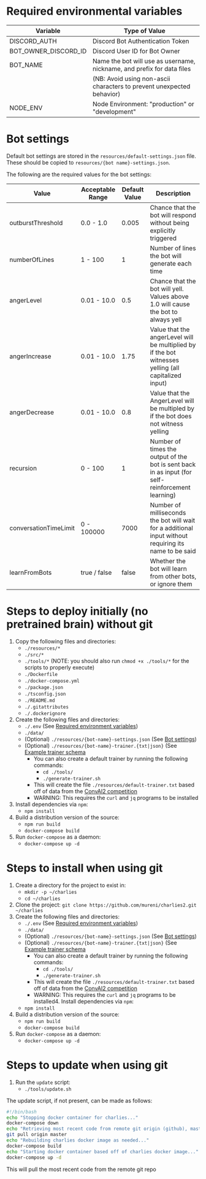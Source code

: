 # Required environmental variables

| Variable             | Type of Value                                                          |
| -------------------- | ---------------------------------------------------------------------- |
| DISCORD_AUTH         | Discord Bot Authentication Token                                       |
| BOT_OWNER_DISCORD_ID | Discord User ID for Bot Owner                                          |
| BOT_NAME             | Name the bot will use as username, nickname, and prefix for data files |
|                      | (NB: Avoid using non-ascii characters to prevent unexpected behavior)  |
| NODE_ENV             | Node Environment: "production" or "development"                        |




# Bot settings

Default bot settings are stored in the `resources/default-settings.json` file. These should be copied to `resources/{bot name}-settings.json`.

The following are the required values for the bot settings:

| Value                 | Acceptable Range | Default Value | Description                                                                                           |
| --------------------- | ---------------- | ------------- | ----------------------------------------------------------------------------------------------------- |
| outburstThreshold     | 0.0 - 1.0        | 0.005         | Chance that the bot will respond without being explicitly triggered                                   |
| numberOfLines         | 1 - 100          | 1             | Number of lines the bot will generate each time                                                       |
| angerLevel            | 0.01 - 10.0      | 0.5           | Chance that the bot will yell. Values above 1.0 will cause the bot to always yell                     |
| angerIncrease         | 0.01 - 10.0      | 1.75          | Value that the angerLevel will be multiplied by if the bot witnesses yelling (all capitalized input)  |
| angerDecrease         | 0.01 - 10.0      | 0.8           | Value that the AngerLevel will be multipled by if the bot does not witness yelling                    |
| recursion             | 0 - 100          | 1             | Number of times the output of the bot is sent back in as input (for self-reinforcement learning)      |
| conversationTimeLimit | 0 - 100000       | 7000          | Number of milliseconds the bot will wait for a additional input without requiring its name to be said |
| learnFromBots         | true / false     | false         | Whether the bot will learn from other bots, or ignore them                                            |

# Steps to deploy initially (no pretrained brain) without git
1. Copy the following files and directories:
    - `./resources/*`
    - `./src/*`
    - `./tools/*` (NOTE: you should also run `chmod +x ./tools/*` for the scripts to properly execute)
    - `./Dockerfile`
    - `./docker-compose.yml`
    - `./package.json`
    - `./tsconfig.json`
    - `./README.md`
    - `./.gitattributes`
    - `./.dockerignore`
 2. Create the following files and directories:
    - `./.env` (See [Required environment variables](#required-environmental-variables))
    - `./data/`
    - (Optional) `./resources/{bot-name}-settings.json` (See [Bot settings](#bot-settings))
    - (Optional) `./resources/{bot-name}-trainer.{txt|json}` (See [Example trainer schema](https://github.com/mureni/charlies2/issues/1#issuecomment-774998882) 
        - You can also create a default trainer by running the following commands:
            - `cd ./tools/`
            - `./generate-trainer.sh`
        - This will create the file `./resources/default-trainer.txt` based off of data from the [ConvAI2 competition](https://convai.io)
        - WARNING: This requires the `curl` and `jq` programs to be installed
3. Install dependencies via `npm`:
    - `npm install`
4. Build a distribution version of the source:
    - `npm run build`
    - `docker-compose build`
5. Run `docker-compose` as a daemon:
    - `docker-compose up -d`

# Steps to install when using git
1. Create a directory for the project to exist in:
    - `mkdir -p ~/charlies`
    - `cd ~/charlies`
2. Clone the project:
    `git clone https://github.com/mureni/charlies2.git ~/charlies`
3. Create the following files and directories:
    - `./.env` (See [Required environment variables](#required-environmental-variables))
    - `./data/`
    - (Optional) `./resources/{bot-name}-settings.json` (See [Bot settings](#bot-settings))
    - (Optional) `./resources/{bot-name}-trainer.{txt|json}` (See [Example trainer schema](https://github.com/mureni/charlies2/issues/1#issuecomment-774998882) 
        - You can also create a default trainer by running the following commands:
            - `cd ./tools/`
            - `./generate-trainer.sh`
        - This will create the file `./resources/default-trainer.txt` based off of data from the [ConvAI2 competition](https://convai.io)
        - WARNING: This requires the `curl` and `jq` programs to be installed4. Install dependencies via `npm`:
    - `npm install`
5. Build a distribution version of the source:
    - `npm run build`
    - `docker-compose build`
6. Run `docker-compose` as a daemon:
    - `docker-compose up -d`

# Steps to update when using git
1. Run the `update` script:
    - `./tools/update.sh`

The update script, if not present, can be made as follows:
```bash
#!/bin/bash
echo "Stopping docker container for charlies..."
docker-compose down
echo "Retrieving most recent code from remote git origin (github), master branch..."
git pull origin master
echo "Rebuilding charlies docker image as needed..."
docker-compose build
echo "Starting docker container based off of charlies docker image..."
docker-compose up -d
```

This will pull the most recent code from the remote git repo

